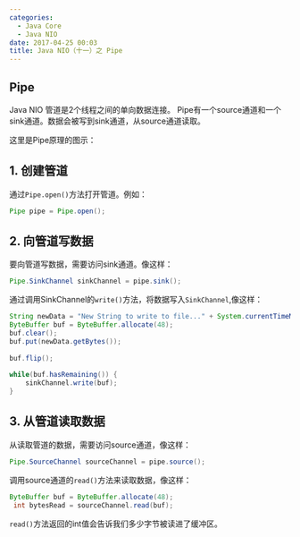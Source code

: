```yaml
---
categories:
  - Java Core
  - Java NIO
date: 2017-04-25 00:03
title: Java NIO（十一）之 Pipe
---
```


##  Pipe

Java NIO 管道是2个线程之间的单向数据连接。 Pipe有一个source通道和一个sink通道。数据会被写到sink通道，从source通道读取。

这里是Pipe原理的图示：



## 1. 创建管道

通过`Pipe.open()`方法打开管道。例如：

```java
Pipe pipe = Pipe.open();
```



## 2. 向管道写数据

要向管道写数据，需要访问sink通道。像这样：

```java
Pipe.SinkChannel sinkChannel = pipe.sink();
```

通过调用SinkChannel的`write()`方法，将数据写入`SinkChannel`,像这样：

```java
String newData = "New String to write to file..." + System.currentTimeMillis();
ByteBuffer buf = ByteBuffer.allocate(48);
buf.clear();
buf.put(newData.getBytes());
 
buf.flip();
 
while(buf.hasRemaining()) {
    sinkChannel.write(buf);
}
```



## 3. 从管道读取数据

从读取管道的数据，需要访问source通道，像这样：

```java
Pipe.SourceChannel sourceChannel = pipe.source();
```

调用source通道的`read()`方法来读取数据，像这样：

```java
ByteBuffer buf = ByteBuffer.allocate(48);
 int bytesRead = sourceChannel.read(buf);
```

`read()`方法返回的int值会告诉我们多少字节被读进了缓冲区。